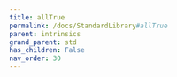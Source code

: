 ```yaml
---
title: allTrue
permalink: /docs/StandardLibrary#allTrue
parent: intrinsics
grand_parent: std
has_children: False
nav_order: 30
---
```


